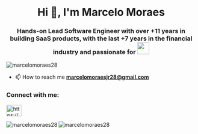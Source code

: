 <h1 align="center">Hi 👋, I'm Marcelo Moraes</h1>
<h3 align="center">Hands-on Lead Software Engineer with over +11 years in building SaaS products, with the last +7 years in the financial industry and passionate for <img src="https://s3.dualstack.us-east-2.amazonaws.com/pythondotorg-assets/media/community/logos/python-logo-only.png" width="32" height="32" /></h3>

<p align="left"> <img src="https://komarev.com/ghpvc/?username=marcelomoraes28&label=Profile%20views&color=0e75b6&style=flat" alt="marcelomoraes28" /> </p>

- 📫 How to reach me **marcelomoraesjr28@gmail.com**

<h3 align="left">Connect with me:</h3>
<p align="left">
<a href="https://linkedin.com/in/marcelomoraesjr/" target="blank"><img align="center" src="https://raw.githubusercontent.com/rahuldkjain/github-profile-readme-generator/master/src/images/icons/Social/linked-in-alt.svg" alt="https://www.linkedin.com/in/marcelomoraesjr/" height="30" width="40" /></a>
</p>

<p><img align="left" src="https://github-readme-stats.vercel.app/api/top-langs?username=marcelomoraes28&show_icons=true&locale=en&layout=compact" alt="marcelomoraes28" /></p>

<p><img align="center" src="https://github-readme-streak-stats.herokuapp.com/?user=marcelomoraes28" alt="marcelomoraes28" /></p>
